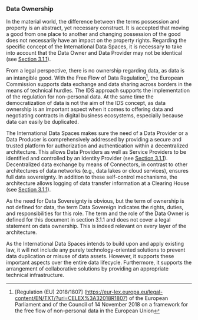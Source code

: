 ### Data Ownership ###

In the material world, the difference between the terms
possession and property is an abstract, yet necessary
construct. It is accepted that moving a good from one place to another
and changing possession of the good does not necessarily have an impact
on the property rights. Regarding the specific concept of the
International Data Spaces, it is necessary to take into account that the
Data Owner and Data Provider may not be identical
(see [Section 3.1.1](../../3_Layers_of_the_Reference_Architecture_Model/3_1_Business_Layer/3_1_1_Roles_in_the_IDS.md)).

From a legal perspective, there is no ownership regarding data, as data
is an intangible good. With the Free Flow of Data
Regulation[^1], the European Commission supports data exchange and data
sharing across borders in the means of technical hurdles. The IDS
approach supports the implementation of the regulation for non-personal
data. At the same time the democratization of data is not the aim of the
IDS concept, as data ownership is an important aspect when it comes to
offering data and negotiating contracts in digital business ecosystems,
especially because data can easily be duplicated.

The International Data Spaces makes sure the need of a Data Provider or
a Data Producer is comprehensively addressed by providing a secure and
trusted platform for authorization and authentication within a
decentralized architecture. This allows Data Providers as well as
Service Providers to be identified and controlled by an Identity Provider 
(see [Section 3.1.1](../../3_Layers_of_the_Reference_Architecture_Model/3_1_Business_Layer/3_1_1_Roles_in_the_IDS.md#basic-roles-in-the-international-data-space)).
Decentralized data exchange by means of
Connectors, in contrast to other architectures of data networks (e.g.,
data lakes or cloud services), ensures full data sovereignty. In
addition to these self-control mechanisms, the architecture allows
logging of data transfer information at a Clearing House
(see [Section 3.1.1](../../3_Layers_of_the_Reference_Architecture_Model/3_1_Business_Layer/3_1_1_Roles_in_the_IDS.md#clearing-house)).

As the need for Data Sovereignty is obvious, but the term of ownership
is not defined for data, the term Data Sovereign indicates the
rights, duties, and responsibilities for this role. The term and the
role of the Data Owner is defined for this document in section 3.1.1 and
does not cover a legal statement on data ownership. This is indeed
relevant on every layer of the architecture.

As the International Data Spaces intends to build upon and apply
existing law, it will not include any purely technology-oriented
solutions to prevent data duplication or misuse of data assets. However,
it supports these important aspects over the entire data lifecycle.
Furthermore, it supports the arrangement of collaborative solutions by
providing an appropriate technical infrastructure.


[^1]: [Regulation (EU) 2018/1807]
(https://eur-lex.europa.eu/legal-content/EN/TXT/?uri=CELEX%3A32018R1807) of the European Parliament and of the
    Council of 14 November 2018 on a framework for the free flow of
    non-personal data in the European Union
